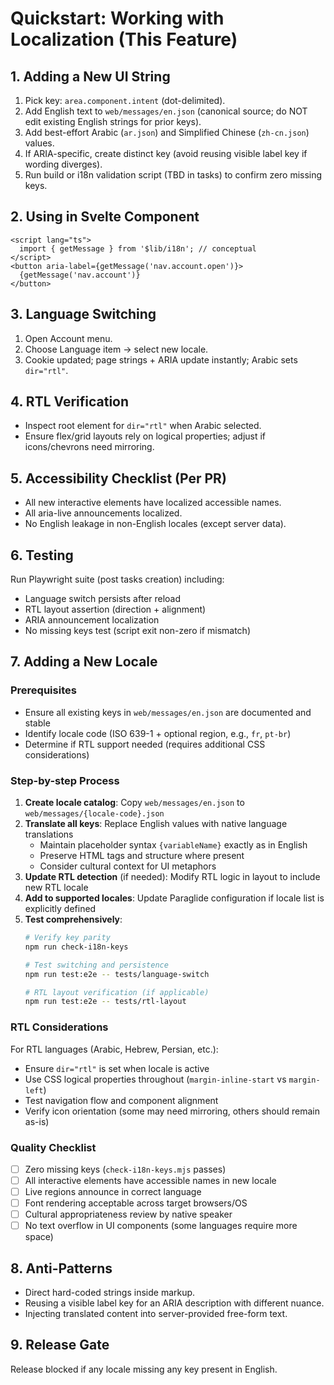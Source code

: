 # Quickstart: Working with Localization (This Feature)

## 1. Adding a New UI String
1. Pick key: `area.component.intent` (dot-delimited).
2. Add English text to `web/messages/en.json` (canonical source; do NOT edit existing English strings for prior keys).
3. Add best-effort Arabic (`ar.json`) and Simplified Chinese (`zh-cn.json`) values.
4. If ARIA-specific, create distinct key (avoid reusing visible label key if wording diverges).
5. Run build or i18n validation script (TBD in tasks) to confirm zero missing keys.

## 2. Using in Svelte Component
```
<script lang="ts">
  import { getMessage } from '$lib/i18n'; // conceptual
</script>
<button aria-label={getMessage('nav.account.open')}>
  {getMessage('nav.account')}
</button>
```

## 3. Language Switching
1. Open Account menu.
2. Choose Language item → select new locale.
3. Cookie updated; page strings + ARIA update instantly; Arabic sets `dir="rtl"`.

## 4. RTL Verification
- Inspect root element for `dir="rtl"` when Arabic selected.
- Ensure flex/grid layouts rely on logical properties; adjust if icons/chevrons need mirroring.

## 5. Accessibility Checklist (Per PR)
- All new interactive elements have localized accessible names.
- All aria-live announcements localized.
- No English leakage in non-English locales (except server data).

## 6. Testing
Run Playwright suite (post tasks creation) including:
- Language switch persists after reload
- RTL layout assertion (direction + alignment)
- ARIA announcement localization
- No missing keys test (script exit non-zero if mismatch)

## 7. Adding a New Locale

### Prerequisites
- Ensure all existing keys in `web/messages/en.json` are documented and stable
- Identify locale code (ISO 639-1 + optional region, e.g., `fr`, `pt-br`)
- Determine if RTL support needed (requires additional CSS considerations)

### Step-by-step Process
1. **Create locale catalog**: Copy `web/messages/en.json` to `web/messages/{locale-code}.json`
2. **Translate all keys**: Replace English values with native language translations
   - Maintain placeholder syntax `{variableName}` exactly as in English
   - Preserve HTML tags and structure where present
   - Consider cultural context for UI metaphors
3. **Update RTL detection** (if needed): Modify RTL logic in layout to include new RTL locale
4. **Add to supported locales**: Update Paraglide configuration if locale list is explicitly defined
5. **Test comprehensively**:
   ```bash
   # Verify key parity
   npm run check-i18n-keys

   # Test switching and persistence
   npm run test:e2e -- tests/language-switch

   # RTL layout verification (if applicable)
   npm run test:e2e -- tests/rtl-layout
   ```

### RTL Considerations
For RTL languages (Arabic, Hebrew, Persian, etc.):
- Ensure `dir="rtl"` is set when locale is active
- Use CSS logical properties throughout (`margin-inline-start` vs `margin-left`)
- Test navigation flow and component alignment
- Verify icon orientation (some may need mirroring, others should remain as-is)

### Quality Checklist
- [ ] Zero missing keys (`check-i18n-keys.mjs` passes)
- [ ] All interactive elements have accessible names in new locale
- [ ] Live regions announce in correct language
- [ ] Font rendering acceptable across target browsers/OS
- [ ] Cultural appropriateness review by native speaker
- [ ] No text overflow in UI components (some languages require more space)

## 8. Anti-Patterns
- Direct hard-coded strings inside markup.
- Reusing a visible label key for an ARIA description with different nuance.
- Injecting translated content into server-provided free-form text.

## 9. Release Gate
Release blocked if any locale missing any key present in English.
